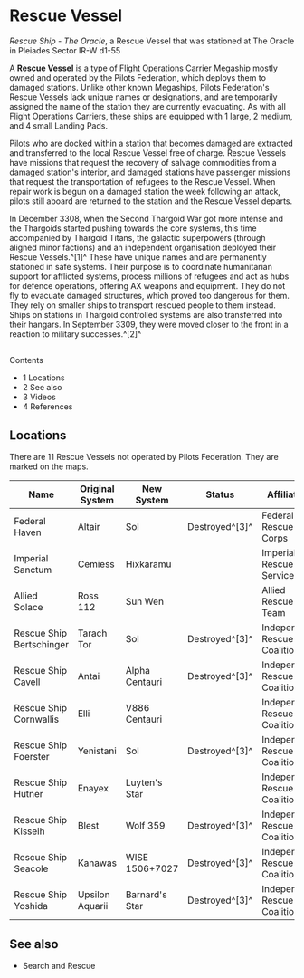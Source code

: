 # Rescue Vessel
*Rescue Ship - The Oracle*, a Rescue Vessel that was stationed at The Oracle in Pleiades Sector IR-W d1-55
 		 	 

A **Rescue Vessel** is a type of Flight Operations Carrier Megaship mostly owned and operated by the Pilots Federation, which deploys them to damaged stations. Unlike other known Megaships, Pilots Federation's Rescue Vessels lack unique names or designations, and are temporarily assigned the name of the station they are currently evacuating. As with all Flight Operations Carriers, these ships are equipped with 1 large, 2 medium, and 4 small Landing Pads.

Pilots who are docked within a station that becomes damaged are extracted and transferred to the local Rescue Vessel free of charge. Rescue Vessels have missions that request the recovery of salvage commodities from a damaged station's interior, and damaged stations have passenger missions that request the transportation of refugees to the Rescue Vessel. When repair work is begun on a damaged station the week following an attack, pilots still aboard are returned to the station and the Rescue Vessel departs.

In December 3308, when the Second Thargoid War got more intense and the Thargoids started pushing towards the core systems, this time accompanied by Thargoid Titans, the galactic superpowers (through aligned minor factions) and an independent organisation deployed their Rescue Vessels.^[1]^ These have unique names and are permanently stationed in safe systems. Their purpose is to coordinate humanitarian support for afflicted systems, process millions of refugees and act as hubs for defence operations, offering AX weapons and equipment. They do not fly to evacuate damaged structures, which proved too dangerous for them. They rely on smaller ships to transport rescued people to them instead. Ships on stations in Thargoid controlled systems are also transferred into their hangars. In September 3309, they were moved closer to the front in a reaction to military successes.^[2]^

## 

Contents

- 1 Locations
- 2 See also
- 3 Videos
- 4 References

## Locations

There are 11 Rescue Vessels not operated by Pilots Federation. They are marked on the maps.

| Name | Original System | New System | Status | Affiliation | CollapseNotes |
| --- | --- | --- | --- | --- | --- |
| Federal Haven | Altair | Sol | Destroyed^[3]^ | Federal Rescue Corps |  |
| Imperial Sanctum | Cemiess | Hixkaramu |  | Imperial Rescue Service |  |
| Allied Solace | Ross 112 | Sun Wen |  | Allied Rescue Team |  |
| Rescue Ship Bertschinger | Tarach Tor | Sol | Destroyed^[3]^ | Independent Rescue Coalition |  |
| Rescue Ship Cavell | Antai | Alpha Centauri | Destroyed^[3]^ | Independent Rescue Coalition |  |
| Rescue Ship Cornwallis | Elli | V886 Centauri |  | Independent Rescue Coalition |  |
| Rescue Ship Foerster | Yenistani | Sol | Destroyed^[3]^ | Independent Rescue Coalition |  |
| Rescue Ship Hutner | Enayex | Luyten's Star |  | Independent Rescue Coalition |  |
| Rescue Ship Kisseih | Blest | Wolf 359 | Destroyed^[3]^ | Independent Rescue Coalition |  |
| Rescue Ship Seacole | Kanawas | WISE 1506+7027 | Destroyed^[3]^ | Independent Rescue Coalition |  |
| Rescue Ship Yoshida | Upsilon Aquarii | Barnard's Star | Destroyed^[3]^ | Independent Rescue Coalition |  |

## See also

- Search and Rescue